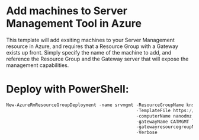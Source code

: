# Add machines to Server Management Tool in Azure
This template will add exsiting machines to your Server Management resource in Azure, and requires that a Resource Group with a Gateway exists up front.
Simply specify the name of the machine to add, and reference the Resource Group and the Gateway server that will expose the management capabilities.

# Deploy with PowerShell:
````powershell
New-AzureRmResourceGroupDeployment -name srvmgmt -ResourceGroupName knsmt `
                                                 -TemplateFile https://raw.githubusercontent.com/krnese/AzureDeploy/master/ServerManagement/azuredeploy.json `
                                                 -computerName nanodmz `
                                                 -gatewayName CATMGMT `
                                                 -gatewayresourcegroupName CATMGMT `
                                                 -Verbose
````                                   
